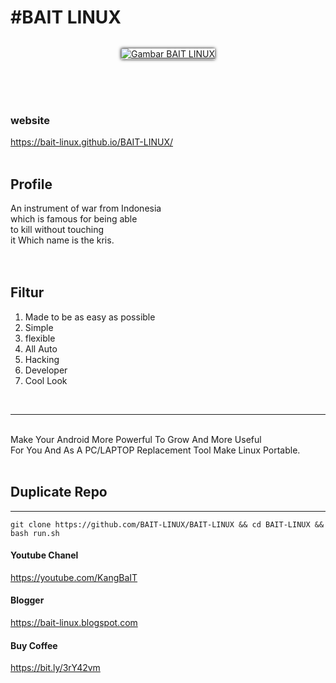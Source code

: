 <h1>#BAIT LINUX</h1>
<div class="separator" style="clear: both;"><a href="https://1.bp.blogspot.com/-OIkLaxR1QSE/YQ9VJFXmbYI/AAAAAAAAAPY/rIjncG9CFuQ4YgcmlALQjxjttxlfSuBBACLcBGAsYHQ/s1280/20210805_124004.jpg" style="display: block; padding: 1em 0; text-align: center; "><img alt="Gambar BAIT LINUX" style="box-shadow:0px 0px 5px 0px black;" src="https://1.bp.blogspot.com/-OIkLaxR1QSE/YQ9VJFXmbYI/AAAAAAAAAPY/rIjncG9CFuQ4YgcmlALQjxjttxlfSuBBACLcBGAsYHQ/s200/20210805_124004.jpg"/></a></div>
<br>
<br>
<br>
<h3>website</h3>
<a href="https://bait-linux.github.io/BAIT-LINUX/">https://bait-linux.github.io/BAIT-LINUX/</a>
<br><br>
<h2>Profile</h2>
An instrument of war from Indonesia<br>
which is famous for being able<br>
to kill without touching<br>
it Which name is the kris.<br>
<br><br>
<h2>Filtur</h2>
<ol>
<li>Made to be as easy as possible</li>
<li>Simple</li>
<li>flexible</li>
<li>All Auto</li>
<li>Hacking</li>
<li>Developer</li>
<li>Cool Look</li>
</ol>
<br><hr/><br>
Make Your Android More Powerful To Grow And More Useful<br>For You And As A PC/LAPTOP Replacement Tool Make Linux Portable.
<br><br>
<h2>Duplicate Repo</h2>

-------------------------------------------------------------------

    git clone https://github.com/BAIT-LINUX/BAIT-LINUX && cd BAIT-LINUX && bash run.sh
  
  
<h4>Youtube Chanel</h4>
<a href="https://youtube.com/KangBaIT">https://youtube.com/KangBaIT</a>
<br>
<h4>Blogger</h4>
<a href="https://bait-linux.blogspot.com">https://bait-linux.blogspot.com</a>
<br>
<h4>Buy Coffee</h4>
<a href="https://bait-linux.000webhostapp.com/Dashboard/Donasi.html">https://bit.ly/3rY42vm</a>
